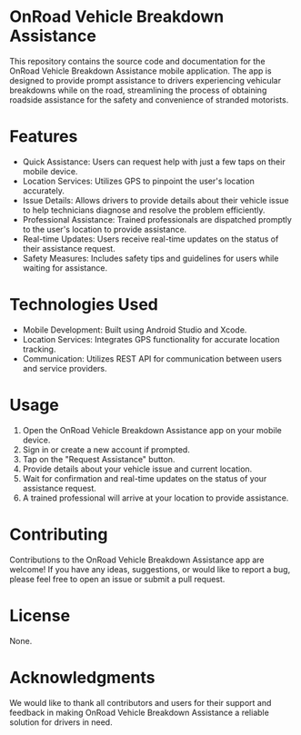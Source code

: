 # OnRoad Vehicle Breakdown Assistance

This repository contains the source code and documentation for the OnRoad Vehicle Breakdown Assistance mobile application. The app is designed to provide prompt assistance to drivers experiencing vehicular breakdowns while on the road, streamlining the process of obtaining roadside assistance for the safety and convenience of stranded motorists.

# Features

- Quick Assistance: Users can request help with just a few taps on their mobile device.
- Location Services: Utilizes GPS to pinpoint the user's location accurately.
- Issue Details: Allows drivers to provide details about their vehicle issue to help technicians diagnose and resolve the problem efficiently.
- Professional Assistance: Trained professionals are dispatched promptly to the user's location to provide assistance.
- Real-time Updates: Users receive real-time updates on the status of their assistance request.
- Safety Measures: Includes safety tips and guidelines for users while waiting for assistance.

# Technologies Used

- Mobile Development: Built using Android Studio and Xcode.
- Location Services: Integrates GPS functionality for accurate location tracking.
- Communication: Utilizes REST API for communication between users and service providers.

# Usage

1. Open the OnRoad Vehicle Breakdown Assistance app on your mobile device.
2. Sign in or create a new account if prompted.
3. Tap on the "Request Assistance" button.
4. Provide details about your vehicle issue and current location.
5. Wait for confirmation and real-time updates on the status of your assistance request.
6. A trained professional will arrive at your location to provide assistance.

# Contributing

Contributions to the OnRoad Vehicle Breakdown Assistance app are welcome! If you have any ideas, suggestions, or would like to report a bug, please feel free to open an issue or submit a pull request.

# License

None.

# Acknowledgments

We would like to thank all contributors and users for their support and feedback in making OnRoad Vehicle Breakdown Assistance a reliable solution for drivers in need.
